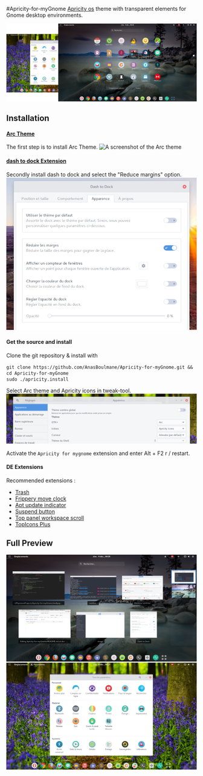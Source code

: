 #Apricity-for-myGnome
[Apricity os](https://apricityos.com) theme with transparent elements for Gnome desktop environments. 

![A screenshot of the Apricity theme](https://github.com/AnasBoulmane/Apricity-for-myGnome/blob/dev/images/Capture%204.png)

## Installation
#### [Arc Theme](https://github.com/horst3180/arc-theme)
The first step is to install Arc Theme.
![A screenshot of the Arc theme](http://i.imgur.com/Ph5ObOa.png)
#### [dash to dock Extension](https://extensions.gnome.org/extension/307/dash-to-dock/)
Secondly install dash to dock and select the "Reduce margins" option.
![A screenshot of the dash to dock params](https://github.com/AnasBoulmane/Apricity-for-myGnome/blob/dev/images/dash-to-dock.png)
#### Get the source and install
Clone the git repository & install with

    git clone https://github.com/AnasBoulmane/Apricity-for-myGnome.git && cd Apricity-for-myGnome
    sudo ./apricity.install
    
Select Arc theme and Apricity icons in tweak-tool.
![A screenshot of tweak-tool](https://github.com/AnasBoulmane/Apricity-for-myGnome/blob/dev/images/Capture%20tweak-tool.png)

Activate the `Apricity for mygnome` extension and enter Alt + F2 r / restart.
#### DE Extensions
Recommended extensions :
- [Trash](https://extensions.gnome.org/extension/48/trash/)
- [Frippery move clock](https://extensions.gnome.org/extension/2/move-clock/)
- [Apt update indicator](https://extensions.gnome.org/extension/1139/apt-update-indicator/)
- [Suspend button](https://extensions.gnome.org/extension/826/suspend-button/)
- [Top panel workspace scroll](https://extensions.gnome.org/extension/701/top-panel-workspace-scroll/)
- [TopIcons Plus](https://extensions.gnome.org/extension/1031/topicons/)

## Full Preview
![A full screenshot of the Apricity theme](https://github.com/AnasBoulmane/Apricity-for-myGnome/blob/dev/images/workspace.png)
![A full screenshot of the Apricity theme](https://github.com/AnasBoulmane/Apricity-for-myGnome/blob/dev/images/Capture%201.png)
